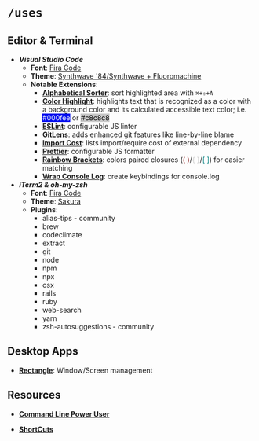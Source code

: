 # `/uses`

## Editor & Terminal

- **_Visual Studio Code_**
  - **Font**: [Fira Code][fira-code]
  - **Theme**: [Synthwave '84/Synthwave + Fluoromachine][synth-gist]
  - **Notable Extensions**:
    - [**Alphabetical Sorter**][alpha]: sort highlighted area with `⌘+⇧+A`
    - [**Color Highlight**][colors]: highlights text that is recognized as a color with a background color and its calculated accessible text color; i.e. <span style="background: #000fee; color: rgb(255,255,255);">#000fee</span> or <span style="background: #c8c8c8; color: rgb(0,0,0);">#c8c8c8</span>
    - [**ESLint**][eslint]: configurable JS linter
    - [**GitLens**][git-lens]: adds enhanced git features like line-by-line blame
    - [**Import Cost**][import]: lists import/require cost of external dependency
    - [**Prettier**][prettier]: configurable JS formatter
    - [**Rainbow Brackets**][brackets]: colors paired closures (<span style="color: maroon;">( )</span>/<span style="color: #c8c8c8;">{ }</span>/<span style="color: teal;">[ ]</span>) for easier matching
    - [**Wrap Console Log**][log]: create keybindings for console.log
- **_iTerm2 & oh-my-zsh_**
  - **Font**: [Fira Code][fira-code]
  - **Theme**: [Sakura][sakura]
  - **Plugins**:
    - alias-tips - community
    - brew
    - codeclimate
    - extract
    - git
    - node
    - npm
    - npx
    - osx
    - rails
    - ruby
    - web-search
    - yarn
    - zsh-autosuggestions - community

## Desktop Apps

- [**Rectangle**][rect]: Window/Screen management

## Resources

- [**Command Line Power User**][clpu]
- [**ShortCuts**][shortcuts]

  [alpha]: https://marketplace.visualstudio.com/items?itemName=ue.alphabetical-sorter
  [brackets]: https://marketplace.visualstudio.com/items?itemName=2gua.rainbow-brackets
  [clpu]: https://commandlinepoweruser.com/
  [colors]: https://marketplace.visualstudio.com/items?itemName=naumovs.color-highlight
  [eslint]: https://marketplace.visualstudio.com/items?itemName=dbaeumer.vscode-eslint
  [fira-code]: https://github.com/tonsky/FiraCode
  [git-lens]: https://marketplace.visualstudio.com/items?itemName=eamodio.gitlens
  [import]: https://marketplace.visualstudio.com/items?itemName=wix.vscode-import-cost
  [log]: https://marketplace.visualstudio.com/items?itemName=midnightsyntax.vscode-wrap-console-log
  [prettier]: https://marketplace.visualstudio.com/items?itemName=esbenp.prettier-vscode
  [rect]: https://rectangleapp.com/
  [sakura]: https://raw.githubusercontent.com/mbadolato/iTerm2-Color-Schemes/master/schemes/Sakura.itermcolors
  [shortcuts]: https://shortcuts.design/
  [synth-gist]: https://gist.github.com/sbinlondon/fad23be09f56a4b6ab0d990d3841f7de
